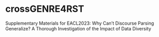 # crossGENRE4RST
Supplementary Materials for EACL2023: Why Can’t Discourse Parsing Generalize? A Thorough Investigation of the Impact of Data Diversity
